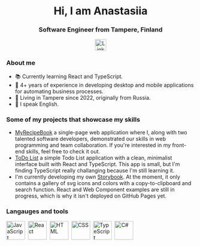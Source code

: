 <div id="header" align="center">
  <h1>Hi, I am Anastasiia</h1>
  <h3>Software Engineer from Tampere, Finland</h3>
</div>

<div id="socials" align="center">
  <a href="https://www.linkedin.com/in/anastasiia-vdovenko-26b7992b1">
    <img height="30px"
      src="https://img.shields.io/badge/LinkedIn-blue?style-for-the- badge&logo-linkedin&logoColor=white"
      alt="LinkedIn"
    />
  </a>
</div>

### About me
- 📚 Currently learning React and TypeScript.
- 💼 4+ years of experience in developing desktop and mobile applications for automating business processes.
- 🏡 Living in Tampere since 2022, originally from Russia.
- 💬 I speak English.

### Some of my projects that showcase my skills
- <a href="https://github.com/Ennendra/MyRecipeBook">MyRecipeBook</a>  a single-page web application where I, along with two talented software developers, demonstrated our skills in web programming and team collaboration.
If you're interested in my front-end skills, feel free to check it out.
- <a href="https://github.com/nvdovenko/ToDo-List-">ToDo List</a>  a simple Todo List application with a clean, minimalist interface built with React and TypeScript.
This app is small, but I'm finding TypeScript really challanging because I'm still learning it.
- I'm currently developing my own <a href="https://github.com/nvdovenko/Storybook">Storybook</a>. At the moment, it only contains a gallery of svg icons and colors with a copy-to-clipboard and search function. React and Web Component examples are still in progress, which is why it isn't deployed on GitHub Pages yet.  

### Langauges and tools

<img src="https://cdn.jsdelivr.net/gh/devicons/devicon/icons/javascript/javascript-original.svg" title="JavaScript" width="50" height="50"/>&nbsp;
<img src="https://cdn.jsdelivr.net/gh/devicons/devicon@latest/icons/react/react-original.svg" title="React" width="50" height="50"/>&nbsp;
<img src="https://cdn.jsdelivr.net/gh/devicons/devicon@latest/icons/html5/html5-original.svg" title="HTML" width="50" height="50"/>&nbsp;
<img src="https://cdn.jsdelivr.net/gh/devicons/devicon@latest/icons/css3/css3-original.svg" title="CSS" width="50" height="50"/>&nbsp; 
<img src="https://cdn.jsdelivr.net/gh/devicons/devicon@latest/icons/typescript/typescript-original.svg" title="TypeScript" width="50" height="50"/>&nbsp;
<img src="https://cdn.jsdelivr.net/gh/devicons/devicon@latest/icons/csharp/csharp-original.svg" title="C#" width="50" height="50"/>&nbsp; 

